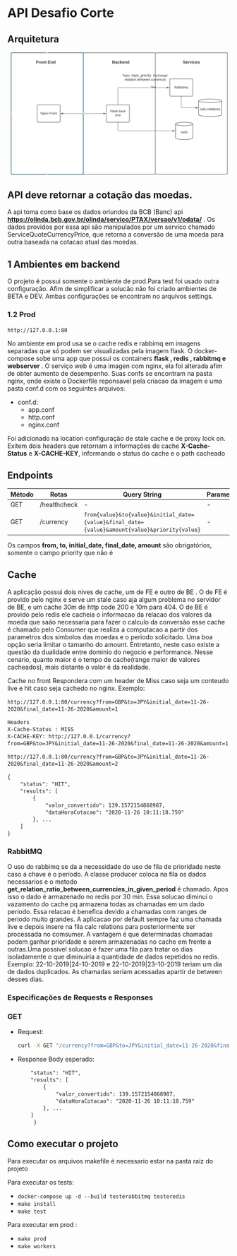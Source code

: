 # API Desafio Corte

## Arquitetura

![alt text](arquitetura.png)

## API deve retornar a cotação das moedas.
A api toma como base os dados oriundos da BCB (Banc) api **https://olinda.bcb.gov.br/olinda/servico/PTAX/versao/v1/odata/** . Os dados providos por essa api são manipulados por um servico chamado ServiceQuoteCurrencyPrice, que retorna a conversão de uma moeda para outra baseada na cotacao atual das moedas.

## 1 Ambientes em backend

O projeto é possui somente o ambiente de prod.Para test foi usado outra configuração. Afim de simplificar a solucão não foi criado ambientes de BETA e DEV. Ambas configurações se encontram no arquivos settings. 


### 1.2 Prod

```
http://127.0.0.1:80
````
No ambiente em prod usa se o cache redis e rabbimq em imagens separadas que só podem ser visualizadas pela imagem flask. O docker-compose sobe uma app que possui os containers **flask , redis , rabbitmq e webserver** . O serviço web  é uma imagen com nginx, ela foi alterada afim de obter aumento de desempenho. Suas confs se encontram na pasta nginx, onde existe o Dockerfile reponsavel pela criacao da imagem e uma pasta conf.d com os seguintes arquivos:

- conf.d:
   - app.conf
   - http.conf
   - nginx.conf

Foi adicionado na location configuração de stale cache e de proxy lock on. Exitem dois headers que retornam a informações de cache  **X-Cache-Status** e **X-CACHE-KEY**, informando o status do cache e o path cacheado

## Endpoints

|Método|Rotas |Query String | Parametros | Body
|------|------------|-----------------------|-----------|-------|
|GET |/healthcheck|- |-| -|
|GET |/currency |`from{value}&to{value}&initial_date={value}&final_date={value}&amount{value}&priority{value}`|-|-|

Os campos  **from, to, initial_date, final_date, amount** são obrigatórios, somente o campo priority que não é 

## Cache 

A aplicação possui dois nives de cache, um de FE e outro de BE . O de FE é provido pelo nginx e serve um stale caso aja algum problema no servidor de BE, e um cache 30m de http code 200 e 10m para 404. O de BE é provido pelo redis ele cacheia o informacao da relacao dos valores da moeda que saão necessaria para fazer o calculo da conversão esse cache é chamado pelo Consumer que realiza a computacao a partir dos parametros dos simbolos das moedas e o periodo solicitado. Uma boa opção seria limitar o tamanho do amount. Entretanto, neste caso existe a questão da dualidade entre dominio do negocio e performance. Nesse cenario, quanto maior é o tempo de cache(range maior de valores cacheados), mais distante o valor é da realidade.

Cache no front Respondera com um header de Miss caso seja um conteudo live e hit caso seja cachedo no nginx. Exemplo:
```
http://127.0.0.1:80/currency?from=GBP&to=JPY&initial_date=11-26-2020&final_date=11-26-2020&amount=1 
```

``` 
Headers 
X-Cache-Status : MISS
X-CACHE-KEY: http://127.0.0.1/currency?from=GBP&to=JPY&initial_date=11-26-2020&final_date=11-26-2020&amount=1
```

```
http://127.0.0.1:80/currency?from=GBP&to=JPY&initial_date=11-26-2020&final_date=11-26-2020&amount=2
```

``` 
{
    "status": "HIT",
    "results": [
        {
            "valor_convertido": 139.1572154868987,
            "dataHoraCotacao": "2020-11-26 10:11:18.759"
        }, ...
    ]
} 
```

### RabbitMQ 

O uso do rabbimq se da a necessidade do uso de fila de prioridade neste caso a chave é o periodo. A classe producer coloca na fila os dados necessarios e o metodo **get_relation_ratio_between_currencies_in_given_period** é chamado. Apos isso o dado é armazenado no redis por 30 min. Essa solucao diminui o vazamento do cache pq armazena todas as chamadas em um dado periodo. Essa relacao é benefica devido a chamadas com ranges de periodo muito grandes. A aplicacao por default sempre faz uma chamada live e depois insere na fila calc relations para posteriormente ser processada no comsumer. A vantagem é que determinadas chamadas podem ganhar prioridade e serem armazenadas no cache em frente a outras.Uma possivel solucao é fazer uma fila para tratar os dias isoladamente o que diminuiria a quantidade de dados repetidos no redis. Exemplo: 22-10-2019|24-10-2019 e 22-10-2019|23-10-2019 teriam um dia de dados duplicados. As chamadas seriam acessadas apartir de between desses dias.

### Especificações de Requests e Responses

   ### GET
  - Request:

    ```bash
    curl -X GET "/currency?from=GBP&to=JPY&initial_date=11-26-2020&final_date=11-26-2020&amount=2"  ou priority(query string opcional)
    ```

  - Response Body esperado:
    ``` {
        "status": "HIT",
        "results": [
            {
                "valor_convertido": 139.1572154868987,
                "dataHoraCotacao": "2020-11-26 10:11:18.759"
            }, ...
        ]
         } 
    ```

## Como executar o projeto
Para executar os arquivos makefile é necessario estar na pasta raiz do projeto

Para executar os tests:
 - ```docker-compose up -d --build testerabbitmq testeredis ```
 - ``` make install ```
 - ``` make test ```

Para executar em prod :
 - ```make prod```
 - ```make workers```
